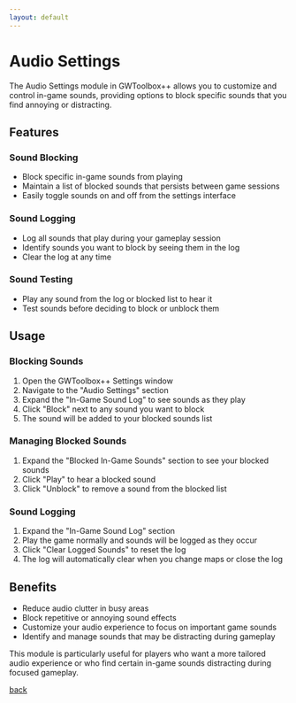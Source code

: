 ```yaml
---
layout: default
---
```


# Audio Settings

The Audio Settings module in GWToolbox++ allows you to customize and control in-game sounds, providing options to block specific sounds that you find annoying or distracting.

## Features

### Sound Blocking
- Block specific in-game sounds from playing
- Maintain a list of blocked sounds that persists between game sessions
- Easily toggle sounds on and off from the settings interface

### Sound Logging
- Log all sounds that play during your gameplay session
- Identify sounds you want to block by seeing them in the log
- Clear the log at any time

### Sound Testing
- Play any sound from the log or blocked list to hear it
- Test sounds before deciding to block or unblock them

## Usage

### Blocking Sounds
1. Open the GWToolbox++ Settings window
2. Navigate to the "Audio Settings" section
3. Expand the "In-Game Sound Log" to see sounds as they play
4. Click "Block" next to any sound you want to block
5. The sound will be added to your blocked sounds list

### Managing Blocked Sounds
1. Expand the "Blocked In-Game Sounds" section to see your blocked sounds
2. Click "Play" to hear a blocked sound
3. Click "Unblock" to remove a sound from the blocked list

### Sound Logging
1. Expand the "In-Game Sound Log" section
2. Play the game normally and sounds will be logged as they occur
3. Click "Clear Logged Sounds" to reset the log
4. The log will automatically clear when you change maps or close the log

## Benefits

- Reduce audio clutter in busy areas
- Block repetitive or annoying sound effects
- Customize your audio experience to focus on important game sounds
- Identify and manage sounds that may be distracting during gameplay

This module is particularly useful for players who want a more tailored audio experience or who find certain in-game sounds distracting during focused gameplay.

[back](./)
